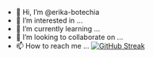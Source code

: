 - 👋 Hi, I’m @erika-botechia
- 👀 I’m interested in ...
- 🌱 I’m currently learning ...
- 💞️ I’m looking to collaborate on ...
- 📫 How to reach me ...
[![GitHub Streak](https://streak-stats.demolab.com?user=erika-botechia&theme=synthwave&hide_border=true&border_radius=6.6&date_format=%5BY.%5Dn.j&card_width=506&border=ECFF35)](https://git.io/streak-stats)
<!---
erika-botechia/erika-botechia is a ✨ special ✨ repository because its `README.md` (this file) appears on your GitHub profile.
You can click the Preview link to take a look at your changes.
--->
